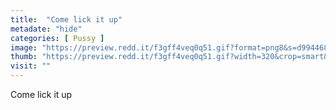 ```yaml
---
title:  "Come lick it up"
metadate: "hide"
categories: [ Pussy ]
image: "https://preview.redd.it/f3gff4veq0q51.gif?format=png8&s=d9944681f65a9aa657012360d4770881702f50a5"
thumb: "https://preview.redd.it/f3gff4veq0q51.gif?width=320&crop=smart&format=png8&s=531631d9f51f293843a3f8fb7328c3186d1c2bdf"
visit: ""
---
```

Come lick it up
